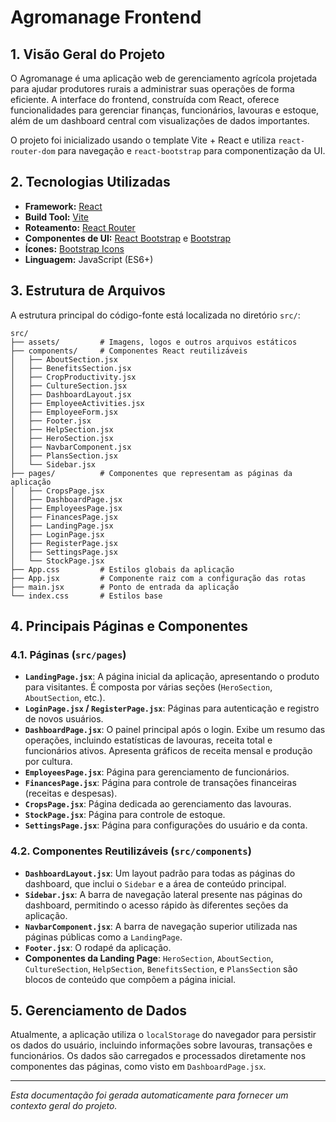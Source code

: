 # Agromanage Frontend

## 1. Visão Geral do Projeto

O Agromanage é uma aplicação web de gerenciamento agrícola projetada para ajudar produtores rurais a administrar suas operações de forma eficiente. A interface do frontend, construída com React, oferece funcionalidades para gerenciar finanças, funcionários, lavouras e estoque, além de um dashboard central com visualizações de dados importantes.

O projeto foi inicializado usando o template Vite + React e utiliza `react-router-dom` para navegação e `react-bootstrap` para componentização da UI.

## 2. Tecnologias Utilizadas

-   **Framework:** [React](https://reactjs.org/)
-   **Build Tool:** [Vite](https://vitejs.dev/)
-   **Roteamento:** [React Router](https://reactrouter.com/)
-   **Componentes de UI:** [React Bootstrap](https://react-bootstrap.github.io/) e [Bootstrap](https://getbootstrap.com/)
-   **Ícones:** [Bootstrap Icons](https://icons.getbootstrap.com/)
-   **Linguagem:** JavaScript (ES6+)

## 3. Estrutura de Arquivos

A estrutura principal do código-fonte está localizada no diretório `src/`:

```
src/
├── assets/         # Imagens, logos e outros arquivos estáticos
├── components/     # Componentes React reutilizáveis
│   ├── AboutSection.jsx
│   ├── BenefitsSection.jsx
│   ├── CropProductivity.jsx
│   ├── CultureSection.jsx
│   ├── DashboardLayout.jsx
│   ├── EmployeeActivities.jsx
│   ├── EmployeeForm.jsx
│   ├── Footer.jsx
│   ├── HelpSection.jsx
│   ├── HeroSection.jsx
│   ├── NavbarComponent.jsx
│   ├── PlansSection.jsx
│   └── Sidebar.jsx
├── pages/          # Componentes que representam as páginas da aplicação
│   ├── CropsPage.jsx
│   ├── DashboardPage.jsx
│   ├── EmployeesPage.jsx
│   ├── FinancesPage.jsx
│   ├── LandingPage.jsx
│   ├── LoginPage.jsx
│   ├── RegisterPage.jsx
│   ├── SettingsPage.jsx
│   └── StockPage.jsx
├── App.css         # Estilos globais da aplicação
├── App.jsx         # Componente raiz com a configuração das rotas
├── main.jsx        # Ponto de entrada da aplicação
└── index.css       # Estilos base
```

## 4. Principais Páginas e Componentes

### 4.1. Páginas (`src/pages`)

-   **`LandingPage.jsx`**: A página inicial da aplicação, apresentando o produto para visitantes. É composta por várias seções (`HeroSection`, `AboutSection`, etc.).
-   **`LoginPage.jsx` / `RegisterPage.jsx`**: Páginas para autenticação e registro de novos usuários.
-   **`DashboardPage.jsx`**: O painel principal após o login. Exibe um resumo das operações, incluindo estatísticas de lavouras, receita total e funcionários ativos. Apresenta gráficos de receita mensal e produção por cultura.
-   **`EmployeesPage.jsx`**: Página para gerenciamento de funcionários.
-   **`FinancesPage.jsx`**: Página para controle de transações financeiras (receitas e despesas).
-   **`CropsPage.jsx`**: Página dedicada ao gerenciamento das lavouras.
-   **`StockPage.jsx`**: Página para controle de estoque.
-   **`SettingsPage.jsx`**: Página para configurações do usuário e da conta.

### 4.2. Componentes Reutilizáveis (`src/components`)

-   **`DashboardLayout.jsx`**: Um layout padrão para todas as páginas do dashboard, que inclui o `Sidebar` e a área de conteúdo principal.
-   **`Sidebar.jsx`**: A barra de navegação lateral presente nas páginas do dashboard, permitindo o acesso rápido às diferentes seções da aplicação.
-   **`NavbarComponent.jsx`**: A barra de navegação superior utilizada nas páginas públicas como a `LandingPage`.
-   **`Footer.jsx`**: O rodapé da aplicação.
-   **Componentes da Landing Page**: `HeroSection`, `AboutSection`, `CultureSection`, `HelpSection`, `BenefitsSection`, e `PlansSection` são blocos de conteúdo que compõem a página inicial.

## 5. Gerenciamento de Dados

Atualmente, a aplicação utiliza o `localStorage` do navegador para persistir os dados do usuário, incluindo informações sobre lavouras, transações e funcionários. Os dados são carregados e processados diretamente nos componentes das páginas, como visto em `DashboardPage.jsx`.

---

_Esta documentação foi gerada automaticamente para fornecer um contexto geral do projeto._

